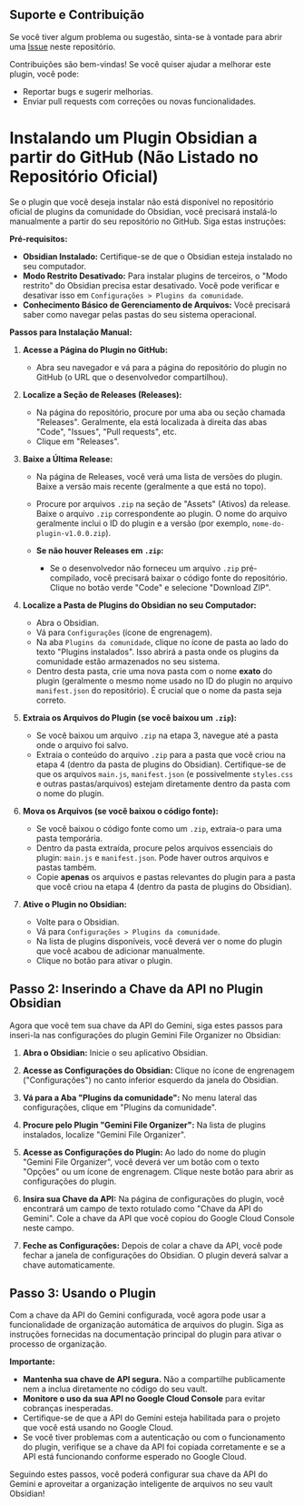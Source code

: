 ## Suporte e Contribuição

Se você tiver algum problema ou sugestão, sinta-se à vontade para abrir uma [Issue](https://github.com/SEU_NOME_DE_USUARIO/SEU_REPOSITORIO_DO_PLUGIN/issues) neste repositório.

Contribuições são bem-vindas! Se você quiser ajudar a melhorar este plugin, você pode:

* Reportar bugs e sugerir melhorias.
* Enviar pull requests com correções ou novas funcionalidades.

# Instalando um Plugin Obsidian a partir do GitHub (Não Listado no Repositório Oficial)

Se o plugin que você deseja instalar não está disponível no repositório oficial de plugins da comunidade do Obsidian, você precisará instalá-lo manualmente a partir do seu repositório no GitHub. Siga estas instruções:

**Pré-requisitos:**

* **Obsidian Instalado:** Certifique-se de que o Obsidian esteja instalado no seu computador.
* **Modo Restrito Desativado:** Para instalar plugins de terceiros, o "Modo restrito" do Obsidian precisa estar desativado. Você pode verificar e desativar isso em `Configurações > Plugins da comunidade`.
* **Conhecimento Básico de Gerenciamento de Arquivos:** Você precisará saber como navegar pelas pastas do seu sistema operacional.

**Passos para Instalação Manual:**

1.  **Acesse a Página do Plugin no GitHub:**
    * Abra seu navegador e vá para a página do repositório do plugin no GitHub (o URL que o desenvolvedor compartilhou).

2.  **Localize a Seção de Releases (Releases):**
    * Na página do repositório, procure por uma aba ou seção chamada "Releases". Geralmente, ela está localizada à direita das abas "Code", "Issues", "Pull requests", etc.
    * Clique em "Releases".

3.  **Baixe a Última Release:**
    * Na página de Releases, você verá uma lista de versões do plugin. Baixe a versão mais recente (geralmente a que está no topo).
    * Procure por arquivos `.zip` na seção de "Assets" (Ativos) da release. Baixe o arquivo `.zip` correspondente ao plugin. O nome do arquivo geralmente inclui o ID do plugin e a versão (por exemplo, `nome-do-plugin-v1.0.0.zip`).

    * **Se não houver Releases em `.zip`:**
        * Se o desenvolvedor não forneceu um arquivo `.zip` pré-compilado, você precisará baixar o código fonte do repositório. Clique no botão verde "Code" e selecione "Download ZIP".

4.  **Localize a Pasta de Plugins do Obsidian no seu Computador:**
    * Abra o Obsidian.
    * Vá para `Configurações` (ícone de engrenagem).
    * Na aba `Plugins da comunidade`, clique no ícone de pasta ao lado do texto "Plugins instalados". Isso abrirá a pasta onde os plugins da comunidade estão armazenados no seu sistema.
    * Dentro desta pasta, crie uma nova pasta com o nome **exato** do plugin (geralmente o mesmo nome usado no ID do plugin no arquivo `manifest.json` do repositório). É crucial que o nome da pasta seja correto.

5.  **Extraia os Arquivos do Plugin (se você baixou um `.zip`):**
    * Se você baixou um arquivo `.zip` na etapa 3, navegue até a pasta onde o arquivo foi salvo.
    * Extraia o conteúdo do arquivo `.zip` para a pasta que você criou na etapa 4 (dentro da pasta de plugins do Obsidian). Certifique-se de que os arquivos `main.js`, `manifest.json` (e possivelmente `styles.css` e outras pastas/arquivos) estejam diretamente dentro da pasta com o nome do plugin.

6.  **Mova os Arquivos (se você baixou o código fonte):**
    * Se você baixou o código fonte como um `.zip`, extraia-o para uma pasta temporária.
    * Dentro da pasta extraída, procure pelos arquivos essenciais do plugin: `main.js` e `manifest.json`. Pode haver outros arquivos e pastas também.
    * Copie **apenas** os arquivos e pastas relevantes do plugin para a pasta que você criou na etapa 4 (dentro da pasta de plugins do Obsidian).

7.  **Ative o Plugin no Obsidian:**
    * Volte para o Obsidian.
    * Vá para `Configurações > Plugins da comunidade`.
    * Na lista de plugins disponíveis, você deverá ver o nome do plugin que você acabou de adicionar manualmente.
    * Clique no botão para ativar o plugin.

## Passo 2: Inserindo a Chave da API no Plugin Obsidian

Agora que você tem sua chave da API do Gemini, siga estes passos para inseri-la nas configurações do plugin Gemini File Organizer no Obsidian:

1.  **Abra o Obsidian:** Inicie o seu aplicativo Obsidian.

2.  **Acesse as Configurações do Obsidian:** Clique no ícone de engrenagem ("Configurações") no canto inferior esquerdo da janela do Obsidian.

3.  **Vá para a Aba "Plugins da comunidade":** No menu lateral das configurações, clique em "Plugins da comunidade".

4.  **Procure pelo Plugin "Gemini File Organizer":** Na lista de plugins instalados, localize "Gemini File Organizer".

5.  **Acesse as Configurações do Plugin:** Ao lado do nome do plugin "Gemini File Organizer", você deverá ver um botão com o texto "Opções" ou um ícone de engrenagem. Clique neste botão para abrir as configurações do plugin.

6.  **Insira sua Chave da API:** Na página de configurações do plugin, você encontrará um campo de texto rotulado como "Chave da API do Gemini". Cole a chave da API que você copiou do Google Cloud Console neste campo.

7.  **Feche as Configurações:** Depois de colar a chave da API, você pode fechar a janela de configurações do Obsidian. O plugin deverá salvar a chave automaticamente.

## Passo 3: Usando o Plugin

Com a chave da API do Gemini configurada, você agora pode usar a funcionalidade de organização automática de arquivos do plugin. Siga as instruções fornecidas na documentação principal do plugin para ativar o processo de organização.

**Importante:**

* **Mantenha sua chave de API segura.** Não a compartilhe publicamente nem a inclua diretamente no código do seu vault.
* **Monitore o uso da sua API no Google Cloud Console** para evitar cobranças inesperadas.
* Certifique-se de que a API do Gemini esteja habilitada para o projeto que você está usando no Google Cloud.
* Se você tiver problemas com a autenticação ou com o funcionamento do plugin, verifique se a chave da API foi copiada corretamente e se a API está funcionando conforme esperado no Google Cloud.

Seguindo estes passos, você poderá configurar sua chave da API do Gemini e aproveitar a organização inteligente de arquivos no seu vault Obsidian!
